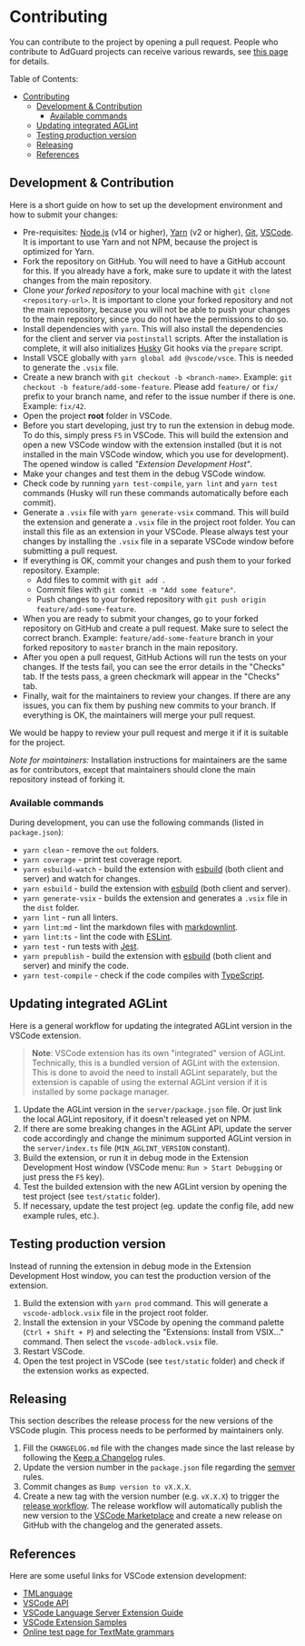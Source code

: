 # Contributing

You can contribute to the project by opening a pull request. People who contribute to AdGuard projects can receive
various rewards, see [this page][contribute] for details.

Table of Contents:

- [Contributing](#contributing)
    - [Development \& Contribution](#development--contribution)
        - [Available commands](#available-commands)
    - [Updating integrated AGLint](#updating-integrated-aglint)
    - [Testing production version](#testing-production-version)
    - [Releasing](#releasing)
    - [References](#references)

## Development & Contribution

Here is a short guide on how to set up the development environment and how to submit your changes:

- Pre-requisites: [Node.js][nodejs] (v14 or higher), [Yarn][yarn] (v2 or higher), [Git][git], [VSCode][vscode]. It is
  important to use Yarn and not NPM, because the project is optimized for Yarn.
- Fork the repository on GitHub. You will need to have a GitHub account for this. If you already have a fork, make sure
  to update it with the latest changes from the main repository.
- Clone *your forked repository* to your local machine with `git clone <repository-url>`. It is important to clone your
  forked repository and not the main repository, because you will not be able to push your changes to the main
  repository, since you do not have the permissions to do so.
- Install dependencies with `yarn`. This will also install the dependencies for the client and server via `postinstall`
  scripts. After the installation is complete, it will also initializes [Husky][husky] Git hooks via the `prepare`
  script.
- Install VSCE globally with `yarn global add @vscode/vsce`. This is needed to generate the `.vsix` file.
- Create a new branch with `git checkout -b <branch-name>`. Example: `git checkout -b feature/add-some-feature`. Please
  add `feature/` or `fix/` prefix to your branch name, and refer to the issue number if there is one. Example: `fix/42`.
- Open the project **root** folder in VSCode.
- Before you start developing, just try to run the extension in debug mode. To do this, simply press `F5` in VSCode.
  This will build the extension and open a new VSCode window with the extension installed (but it is not installed in
  the main VSCode window, which you use for development). The opened window is called *"Extension Development Host"*.
- Make your changes and test them in the debug VSCode window.
- Check code by running `yarn test-compile`, `yarn lint` and `yarn test` commands (Husky will run these commands
  automatically before each commit).
- Generate a `.vsix` file with `yarn generate-vsix` command. This will build the extension and generate a `.vsix` file
  in the project root folder. You can install this file as an extension in your VSCode. Please always test your
  changes by installing the `.vsix` file in a separate VSCode window before submitting a pull request.
- If everything is OK, commit your changes and push them to your forked repository. Example:
    - Add files to commit with `git add .`
    - Commit files with `git commit -m "Add some feature"`.
    - Push changes to your forked repository with `git push origin feature/add-some-feature`.
- When you are ready to submit your changes, go to your forked repository on GitHub and create a pull request. Make sure
  to select the correct branch. Example: `feature/add-some-feature` branch in your forked repository to `master` branch
  in the main repository.
- After you open a pull request, GitHub Actions will run the tests on your changes. If the tests fail, you can see the
  error details in the "Checks" tab. If the tests pass, a green checkmark will appear in the "Checks" tab.
- Finally, wait for the maintainers to review your changes. If there are any issues, you can fix them by pushing new
  commits to your branch. If everything is OK, the maintainers will merge your pull request.

We would be happy to review your pull request and merge it if it is suitable for the project.

*Note for maintainers:* Installation instructions for maintainers are the same as for contributors, except that
maintainers should clone the main repository instead of forking it.

### Available commands

During development, you can use the following commands (listed in `package.json`):

- `yarn clean` - remove the `out` folders.
- `yarn coverage` - print test coverage report.
- `yarn esbuild-watch` - build the extension with [esbuild][esbuild] (both client and server) and watch for changes.
- `yarn esbuild` - build the extension with [esbuild][esbuild] (both client and server).
- `yarn generate-vsix` - builds the extension and generates a `.vsix` file in the `dist` folder.
- `yarn lint` - run all linters.
- `yarn lint:md` - lint the markdown files with [markdownlint][markdownlint].
- `yarn lint:ts` - lint the code with [ESLint][eslint].
- `yarn test` - run tests with [Jest][jest].
- `yarn prepublish` - build the extension with [esbuild][esbuild] (both client and server) and minify the code.
- `yarn test-compile` - check if the code compiles with [TypeScript][typescript].

## Updating integrated AGLint

Here is a general workflow for updating the integrated AGLint version in the VSCode extension.

> **Note**: VSCode extension has its own "integrated" version of AGLint. Technically, this is a bundled version of
> AGLint with the extension. This is done to avoid the need to install AGLint separately, but the extension is capable
> of using the external AGLint version if it is installed by some package manager.

1. Update the AGLint version in the `server/package.json` file. Or just link the local AGLint repository, if it doesn't
   released yet on NPM.
1. If there are some breaking changes in the AGLint API, update the server code accordingly and change the minimum
   supported AGLint version in the `server/index.ts` file (`MIN_AGLINT_VERSION` constant).
1. Build the extension, or run it in debug mode in the Extension Development Host window (VSCode menu: `Run > Start
   Debugging` or just press the `F5` key).
1. Test the builded extension with the new AGLint version by opening the test project (see `test/static` folder).
1. If necessary, update the test project (eg. update the config file, add new example rules, etc.).

## Testing production version

Instead of running the extension in debug mode in the Extension Development Host window, you can test the production
version of the extension.

1. Build the extension with `yarn prod` command. This will generate a `vscode-adblock.vsix` file in the project root
   folder.
1. Install the extension in your VSCode by opening the command palette (`Ctrl + Shift + P`) and selecting the
   "Extensions: Install from VSIX..." command. Then select the `vscode-adblock.vsix` file.
1. Restart VSCode.
1. Open the test project in VSCode (see `test/static` folder) and check if the extension works as expected.

## Releasing

This section describes the release process for the new versions of the VSCode plugin. This process needs to be performed
by maintainers only.

1. Fill the `CHANGELOG.md` file with the changes made since the last release by following the
  [Keep a Changelog][keep-a-changelog] rules.
1. Update the version number in the `package.json` file regarding the [semver][semver] rules.
1. Commit changes as `Bump version to vX.X.X`.
1. Create a new tag with the version number (e.g. `vX.X.X`) to trigger the [release workflow][release-workflow]. The
  release workflow will automatically publish the new version to the [VSCode Marketplace][vscode-marketplace] and
  create a new release on GitHub with the changelog and the generated assets.

## References

Here are some useful links for VSCode extension development:

- [TMLanguage](https://code.visualstudio.com/api/language-extensions/syntax-highlight-guide)
- [VSCode API](https://code.visualstudio.com/api/references/vscode-api)
- [VSCode Language Server Extension Guide](https://code.visualstudio.com/api/language-extensions/language-server-extension-guide)
- [VSCode Extension Samples](https://github.com/microsoft/vscode-extension-samples)
- [Online test page for TextMate grammars](https://novalightshow.netlify.app/)

[contribute]: https://adguard.com/contribute.html
[esbuild]: https://esbuild.github.io/
[eslint]: https://eslint.org/
[git]: https://git-scm.com/
[husky]: https://typicode.github.io/husky
[jest]: https://jestjs.io/
[keep-a-changelog]: https://keepachangelog.com/en/1.0.0/
[markdownlint]: https://github.com/DavidAnson/markdownlint
[nodejs]: https://nodejs.org/en/
[release-workflow]: https://github.com/AdguardTeam/VscodeAdblockSyntax/blob/master/.github/workflows/release.yml
[semver]: https://semver.org/
[typescript]: https://www.typescriptlang.org/
[vscode-marketplace]: https://marketplace.visualstudio.com/items?itemName=adguard.adblock
[vscode]: https://code.visualstudio.com/
[yarn]: https://yarnpkg.com/
